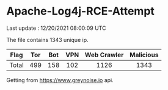 
# Apache-Log4j-RCE-Attempt

Last update : 12/20/2021 08:00:09 UTC

The file contains 1343 unique ip.

| Flag | Tor | Bot | VPN | Web Crawler | Malicious |
| :-:  | :-: | :-: | :-: | :-:         | :-:       |
| Total| 499  | 158  | 102  | 1126          | 1343        |

Getting from https://www.greynoise.io api.